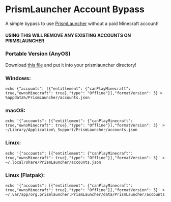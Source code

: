 # PrismLauncher Account Bypass
A simple bypass to use [PrismLauncher](https://prismlauncher.org) without a paid Minecraft account!

#### USING THIS WILL REMOVE ANY EXISTING ACCOUNTS ON PRIMSLAUNCHER


### Portable Version (AnyOS)
Download [this file](https://raw.githubusercontent.com/denisapain/PrismLauncherAccountBypass/main/accounts.json) and put it into your prismlauncher directory!


### Windows:
```
echo {"accounts": [{"entitlement": {"canPlayMinecraft": true,"ownsMinecraft": true},"type": "Offline"}],"formatVersion": 3} > %appdata%/PrismLauncher/accounts.json
```
 
 
### macOS:
```
echo '{"accounts": [{"entitlement": {"canPlayMinecraft": true,"ownsMinecraft": true},"type": "Offline"}],"formatVersion": 3}' > ~/Library/Application\ Support/PrismLauncher/accounts.json
```


### Linux:
```
echo '{"accounts": [{"entitlement": {"canPlayMinecraft": true,"ownsMinecraft": true},"type": "Offline"}],"formatVersion": 3}' > ~/.local/share/PrismLauncher/accounts.json
```


### Linux (Flatpak):
```
echo '{"accounts": [{"entitlement": {"canPlayMinecraft": true,"ownsMinecraft": true},"type": "Offline"}],"formatVersion": 3}' > ~/.var/app/org.prismlauncher.PrismLauncher/data/PrismLauncher/accounts.json
```
